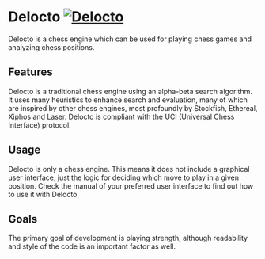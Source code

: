 # Delocto [![Delocto](https://github.com/moterink/Delocto/actions/workflows/delocto.yml/badge.svg)](https://github.com/moterink/Delocto/actions/workflows/delocto.yml)

Delocto is a chess engine which can be used for playing chess games and analyzing chess positions.

## Features
Delocto is a traditional chess engine using an alpha-beta search algorithm. It uses many heuristics to enhance search and evaluation, many of which are inspired by other chess engines, most profoundly by Stockfish, Ethereal, Xiphos and Laser. Delocto is compliant with the UCI (Universal Chess Interface) protocol.

## Usage
Delocto is only a chess engine. This means it does not include a graphical user interface, just the logic for deciding which move to play in a given position. Check the manual of your preferred user interface to find out how to use it with Delocto.

## Goals
The primary goal of development is playing strength, although readability and style of the code is an important factor as well.
